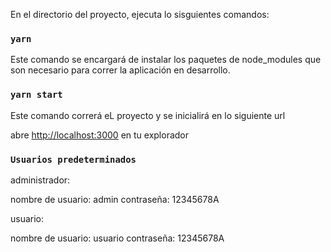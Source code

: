
En el directorio del proyecto,  ejecuta lo sisguientes comandos:

### `yarn` 
Este comando se encargará de instalar los paquetes de node_modules que son necesario para 
correr la aplicación en desarrollo.
### `yarn start`
Este comando  correrá eL proyecto y se inicialirá en lo siguiente url

abre  [http://localhost:3000](http://localhost:3000) en tu explorador


### `Usuarios predeterminados`

administrador:

nombre de usuario: admin
contraseña: 12345678A

usuario:

nombre de usuario: usuario
contraseña: 12345678A